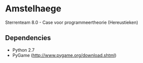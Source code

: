 # Amstelhaege
Sterrenteam 8.0 - Case voor programmeertheorie (Hereustieken) <br/>
## Dependencies
- Python 2.7
- PyGame (http://www.pygame.org/download.shtml)
